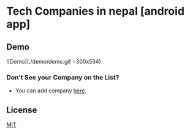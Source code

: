 # Tech Companies in nepal [android app]

## Demo ##
![Demo](./demo/demo.gif =300x534)

### Don't See your Company on the List?

* You can add company [here](https://github.com/mesaugat/tech-companies-in-nepal).

## License

[MIT](LICENSE.md)
